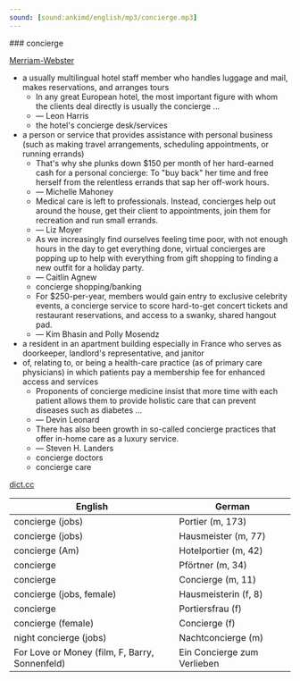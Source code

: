 ```yaml
---
sound: [sound:ankimd/english/mp3/concierge.mp3]
---
```


\### concierge

[Merriam-Webster](https://www.merriam-webster.com/dictionary/concierge)

- a usually multilingual hotel staff member who handles luggage and mail, makes reservations, and arranges tours
    - In any great European hotel, the most important figure with whom the clients deal directly is usually the concierge …
    - — Leon Harris
    - the hotel's concierge desk/services
- a person or service that provides assistance with personal business (such as making travel arrangements, scheduling appointments, or running errands)
    - That's why she plunks down $150 per month of her hard-earned cash for a personal concierge: To "buy back" her time and free herself from the relentless errands that sap her off-work hours.
    - — Michelle Mahoney
    - Medical care is left to professionals. Instead, concierges help out around the house, get their client to appointments, join them for recreation and run small errands.
    - — Liz Moyer
    - As we increasingly find ourselves feeling time poor, with not enough hours in the day to get everything done, virtual concierges are popping up to help with everything from gift shopping to finding a new outfit for a holiday party.
    - — Caitlin Agnew
    - concierge shopping/banking
    - For $250-per-year, members would gain entry to exclusive celebrity events, a concierge service to score hard-to-get concert tickets and restaurant reservations, and access to a swanky, shared hangout pad.
    - — Kim Bhasin and Polly Mosendz
- a resident in an apartment building especially in France who serves as doorkeeper, landlord's representative, and janitor
- of, relating to, or being a health-care practice (as of primary care physicians) in which patients pay a membership fee for enhanced access and services
    - Proponents of concierge medicine insist that more time with each patient allows them to provide holistic care that can prevent diseases such as diabetes …
    - — Devin Leonard
    - There has also been growth in so-called concierge practices that offer in-home care as a luxury service.
    - — Steven H. Landers
    - concierge doctors
    - concierge care

[dict.cc](https://www.dict.cc/concierge)

| English        | German       |
| -------------- | ------------ |
| concierge (jobs) | Portier (m, 173) |
| concierge (jobs) | Hausmeister (m, 77) |
| concierge (Am) | Hotelportier (m, 42) |
| concierge | Pförtner (m, 34) |
| concierge | Concierge (m, 11) |
| concierge (jobs, female) | Hausmeisterin (f, 8) |
| concierge | Portiersfrau (f) |
| concierge (female) | Concierge (f) |
| night concierge (jobs) | Nachtconcierge (m) |
| For Love or Money (film, F, Barry, Sonnenfeld) | Ein Concierge zum Verlieben |

